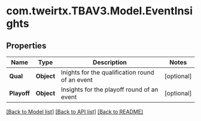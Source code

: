 # com.tweirtx.TBAV3.Model.EventInsights
## Properties

Name | Type | Description | Notes
------------ | ------------- | ------------- | -------------
**Qual** | **Object** | Inights for the qualification round of an event | [optional] 
**Playoff** | **Object** | Insights for the playoff round of an event | [optional] 

[[Back to Model list]](../README.md#documentation-for-models) [[Back to API list]](../README.md#documentation-for-api-endpoints) [[Back to README]](../README.md)

